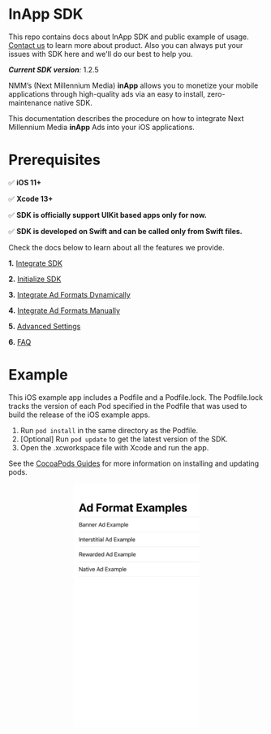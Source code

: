 # InApp SDK

This repo contains docs about InApp SDK and public example of usage. [Contact us](https://nextmillennium.io/) to learn more about product.
Also you can always put your issues with SDK here and we'll do our best to help you.

***Current SDK version**:* 1.2.5

NMM’s (Next Millennium Media) **inApp** allows you to monetize your mobile applications through high-quality ads via an easy to install, zero-maintenance native SDK.

This documentation describes the procedure on how to integrate Next Millennium Media **inApp** Ads into your iOS applications.

# Prerequisites

✅ **iOS 11+**

✅ **Xcode 13+**

✅ **SDK is officially support UIKit based apps only for now.**

✅ **SDK is developed on Swift and can be called only from Swift files.**

Check the docs below to learn about all the features we provide.

 **1.** [Integrate SDK](https://github.com/nextmillenniummedia/inapp-ios-example/blob/main/docs/Integrate%20SDK.md)

 **2.** [Initialize SDK](https://github.com/nextmillenniummedia/inapp-ios-example/blob/main/docs/Initialize%20SDK.md)

 **3.** [Integrate Ad Formats Dynamically](https://github.com/nextmillenniummedia/inapp-ios-example/blob/main/docs/Integrate%20Ad%20Formats%20Dynamically.md)

 **4.** [Integrate Ad Formats Manually](https://github.com/nextmillenniummedia/inapp-ios-example/blob/main/docs/Integrate%20Ad%20Formats%20Manually.md)

 **5.** [Advanced Settings](https://github.com/nextmillenniummedia/inapp-ios-example/blob/main/docs/Advanced%20Settings.md)

 **6.** [FAQ](https://github.com/nextmillenniummedia/inapp-ios-example/blob/main/docs/FAQ.md)

# Example

This iOS example app includes a Podfile and a Podfile.lock. The Podfile.lock
tracks the version of each Pod specified in the Podfile that was used to build
the release of the iOS example apps.

1. Run `pod install` in the same directory as the Podfile.
1. [Optional] Run `pod update` to get the latest version of the SDK.
1. Open the .xcworkspace file with Xcode and run the app.

See the [CocoaPods Guides](https://guides.cocoapods.org/)
for more information on installing and updating pods.

<p align="center">
<img src="https://github.com/nextmillenniummedia/inapp-ios-example/blob/main/docs/images/formats_view.jpg" height="480">
</p>
